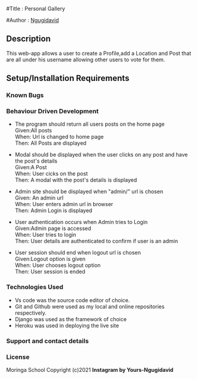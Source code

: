 #Title : Personal Gallery

#Author : [Ngugidavid](github.com/Drongo-1)

## Description
This web-app allows a user to create a Profile,add a Location and Post that are all under his username allowing other users to vote for them.

## Setup/Installation Requirements

### Known Bugs

### Behaviour Driven Development
* The program should return all users posts on the home page<br>
Given:All posts<br>
When: Url is changed to home page<br>
Then: All Posts are displayed<br>

* Modal should be displayed when the user clicks on any post and have the post's details<br>
Given:A Post<br>
When: User cicks on the post <br>
Then: A modal with the post's details is displayed<br>

* Admin site should be displayed when "admin/" url is chosen<br>
Given: An admin url<br>
When: User enters admin url in browser<br>
Then: Admin Login is displayed<br>

* User authentication occurs when Admin tries to Login<br>
Given:Admin page is accessed<br>
When: User tries to login<br>
Then: User details are authenticated to confirm if user is an admin<br>

* User session should end when logout url is chosen<br>
Given:Logout option is given<br>
When: User chooses logout option<br>
Then: User session is ended<br>


### Technologies Used
* Vs code was the source code editor of choice.
* Git and Github were used as my local and online repositories respectively.
* Django was used as the framework of choice
* Heroku was used in deploying the live site


### Support and contact details

### License
Moringa School
Copyright (c)2021 **Instagram by Yours-Ngugidavid**